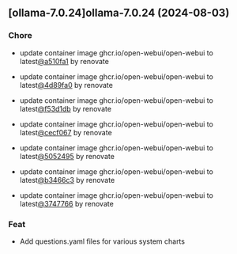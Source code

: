 

## [ollama-7.0.24]ollama-7.0.24 (2024-08-03)

### Chore



- update container image ghcr.io/open-webui/open-webui to latest[@a510fa1](https://github.com/a510fa1) by renovate

- update container image ghcr.io/open-webui/open-webui to latest[@4d89fa0](https://github.com/4d89fa0) by renovate

- update container image ghcr.io/open-webui/open-webui to latest[@f53d1db](https://github.com/f53d1db) by renovate

- update container image ghcr.io/open-webui/open-webui to latest[@cecf067](https://github.com/cecf067) by renovate

- update container image ghcr.io/open-webui/open-webui to latest[@5052495](https://github.com/5052495) by renovate

- update container image ghcr.io/open-webui/open-webui to latest[@b3466c3](https://github.com/b3466c3) by renovate

- update container image ghcr.io/open-webui/open-webui to latest[@3747766](https://github.com/3747766) by renovate

### Feat



- Add questions.yaml files for various system charts